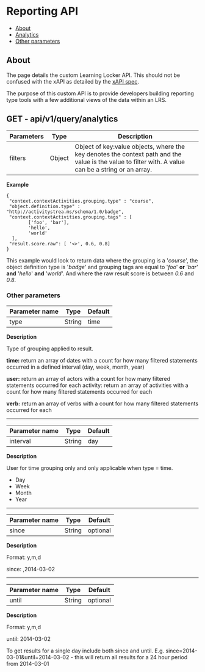 Reporting API
=============

- [About](#about)
- [Analytics](#analytics)
- [Other parameters](#params)

<a name="about"></a>
## About

The page details the custom Learning Locker API. This should not be confused with the xAPI as detailed by the [xAPI spec](https://github.com/adlnet/xAPI-Spec/blob/master/xAPI.md).

The purpose of this custom API is to provide developers building reporting type tools with a few additional views of the data within an LRS.

<a name="analytics"></a>
## GET - api/v1/query/analytics

Parameters | Type | Description
----|------|----
filters | Object  | Object of key:value objects, where the key denotes the context path and the value is the value to filter with. A value can be a string or an array.

**Example**

    {
     "context.contextActivities.grouping.type" : "course",
     "object.definition.type" : "http://activitystrea.ms/schema/1.0/badge",
     "context.contextActivities.grouping.tags" : [
            ['foo', 'bar'], 
            'hello',
            'world'
      ],
     "result.score.raw": [ '<>', 0.6, 0.8]
    }


This example would look to return data where the grouping is a '_course_', the object definition type is '_badge_' and grouping tags are equal to '_foo_' **or** '_bar_' **and** '_hello_' **and** '_world_'. And where the raw result score is between _0.6_ and _0.8_.

<a name="params"></a>
### Other parameters

Parameter name | Type | Default
----|------|----
type | String  | time 

**Description**

Type of grouping applied to result.

**time:** return an array of dates with a count for how many filtered statements occurred in a defined interval  (day, week, month, year)

**user:** return an array of actors with a count for how many filtered statements occurred for each activity: return an array of activities with a count for how many filtered statements occurred for each 

**verb:** return an array of verbs with a count for how many filtered statements occurred for each

***

Parameter name | Type | Default
----|------|----
interval | String  | day 

**Description**

User for time grouping only and only applicable when type = time.

*  Day
*  Week
*  Month
*  Year

***

Parameter name | Type | Default
----|------|----
since | String  | optional 

**Description**

Format: y,m,d

since: ,2014-03-02

***

Parameter name | Type | Default
----|------|----
until | String  | optional 

**Description**

Format: y,m,d

until: 2014-03-02

To get results for a single day include both since and until. E.g. 
since=2014-03-01&until=2014-03-02 - this will return all results for a 24 hour period from 2014-03-01
